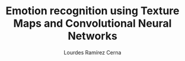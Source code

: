 ---
paperId: 48
author: Lourdes Ramírez Cerna
publicationauthor: Ramírez Cerna, L.
title: Emotion recognition using Texture Maps and Convolutional Neural Networks 
pdf: Oral_Ramirez_Lourdes.pdf
poster: --
alt: --
type: Oral
topic: FAT
link: https://research.latinxinai.org/papers/neurips/2019/pdf/Oral_Ramirez_Lourdes.pdf
conference: neurips
year: 2019
tags: neurips-2019-op
location: Vancouver, Canada
---